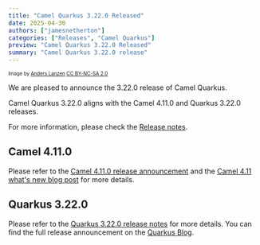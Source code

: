 ```yaml
---
title: "Camel Quarkus 3.22.0 Released"
date: 2025-04-30
authors: ["jamesnetherton"]
categories: ["Releases", "Camel Quarkus"]
preview: "Camel Quarkus 3.22.0 Released"
summary: "Camel Quarkus 3.22.0 release"
---
```


<sub><sup>Image by <a href="https://www.flickr.com/photos/lanzen/5984113332">Anders Lanzen</a> <a href="https://creativecommons.org/licenses/by-nc-sa/2.0">CC BY-NC-SA 2.0</a></sup></sub>

We are pleased to announce the 3.22.0 release of Camel Quarkus.

Camel Quarkus 3.22.0 aligns with the Camel 4.11.0 and Quarkus 3.22.0 releases.

For more information, please check the [Release notes](/releases/q-3.22.0/).

## Camel 4.11.0

Please refer to the [Camel 4.11.0 release announcement](/blog/2025/04/RELEASE-4.11.0/) and the [Camel 4.11 what's new blog post](/blog/2025/04/camel411-whatsnew/) for more details.

## Quarkus 3.22.0

Please refer to the [Quarkus 3.22.0 release notes](https://github.com/quarkusio/quarkus/releases/tag/3.22.0) for more details.
You can find the full release announcement on the [Quarkus Blog](https://quarkus.io/blog/tag/release/).
